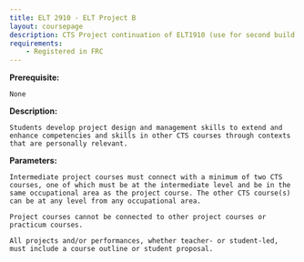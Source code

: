 ```yaml
---
title: ELT 2910 - ELT Project B
layout: coursepage
description: CTS Project continuation of ELT1910 (use for second build season)
requirements:
    - Registered in FRC
---
```

    
**Prerequisite:**

    None

**Description:**

    Students develop project design and management skills to extend and enhance competencies and skills in other CTS courses through contexts that are personally relevant.
    
**Parameters:**

    Intermediate project courses must connect with a minimum of two CTS courses, one of which must be at the intermediate level and be in the same occupational area as the project course. The other CTS course(s) can be at any level from any occupational area.

    Project courses cannot be connected to other project courses or practicum courses.
    
    All projects and/or performances, whether teacher- or student-led, must include a course outline or student proposal.
